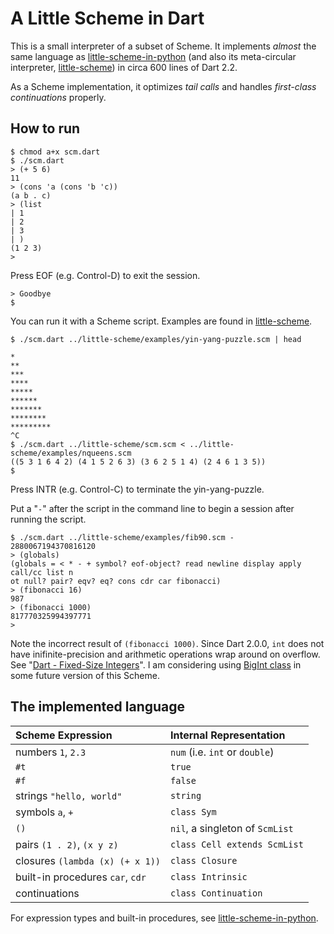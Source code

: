 # A Little Scheme in Dart

This is a small interpreter of a subset of Scheme.
It implements _almost_ the same language as
[little-scheme-in-python](https://github.com/nukata/little-scheme-in-python)
(and also its meta-circular interpreter, 
[little-scheme](https://github.com/nukata/little-scheme))
in circa 600 lines of Dart 2.2.

As a Scheme implementation, 
it optimizes _tail calls_ and handles _first-class continuations_ properly.


## How to run

```
$ chmod a+x scm.dart
$ ./scm.dart
> (+ 5 6)
11
> (cons 'a (cons 'b 'c))
(a b . c)
> (list
| 1
| 2
| 3
| )
(1 2 3)
> 
```

Press EOF (e.g. Control-D) to exit the session.

```
> Goodbye
$ 
```

You can run it with a Scheme script.
Examples are found in 
[little-scheme](https://github.com/nukata/little-scheme).

```
$ ./scm.dart ../little-scheme/examples/yin-yang-puzzle.scm | head

*
**
***
****
*****
******
*******
********
*********
^C
$ ./scm.dart ../little-scheme/scm.scm < ../little-scheme/examples/nqueens.scm
((5 3 1 6 4 2) (4 1 5 2 6 3) (3 6 2 5 1 4) (2 4 6 1 3 5))
$ 
```

Press INTR (e.g. Control-C) to terminate the yin-yang-puzzle.

Put a "`-`" after the script in the command line to begin a session 
after running the script.

```
$ ./scm.dart ../little-scheme/examples/fib90.scm -
2880067194370816120
> (globals)
(globals = < * - + symbol? eof-object? read newline display apply call/cc list n
ot null? pair? eqv? eq? cons cdr car fibonacci)
> (fibonacci 16)
987
> (fibonacci 1000)
817770325994397771
> 
```

Note the incorrect result of `(fibonacci 1000)`.
Since Dart 2.0.0, `int` does not have inifinite-precision
and arithmetic operations wrap around on overflow.
See "[Dart - Fixed-Size Integers](https://github.com/dart-lang/sdk/blob/master/docs/language/informal/int64.md)".
I am considering using
[BigInt class](https://api.dartlang.org/stable/2.2.0/dart-core/BigInt-class.html)
in some future version of this Scheme.

## The implemented language

| Scheme Expression                   | Internal Representation             |
|:------------------------------------|:------------------------------------|
| numbers `1`, `2.3`                  | `num` (i.e. `int` or `double`)      |
| `#t`                                | `true`                              |
| `#f`                                | `false`                             |
| strings `"hello, world"`            | `string`                            |
| symbols `a`, `+`                    | `class Sym`                         |
| `()`                                | `nil`, a singleton of `ScmList`     |
| pairs `(1 . 2)`, `(x y z)`          | `class Cell extends ScmList`        |
| closures `(lambda (x) (+ x 1))`     | `class Closure`                     |
| built-in procedures `car`, `cdr`    | `class Intrinsic`                   |
| continuations                       | `class Continuation`                |


For expression types and built-in procedures, see
[little-scheme-in-python](https://github.com/nukata/little-scheme-in-python).
